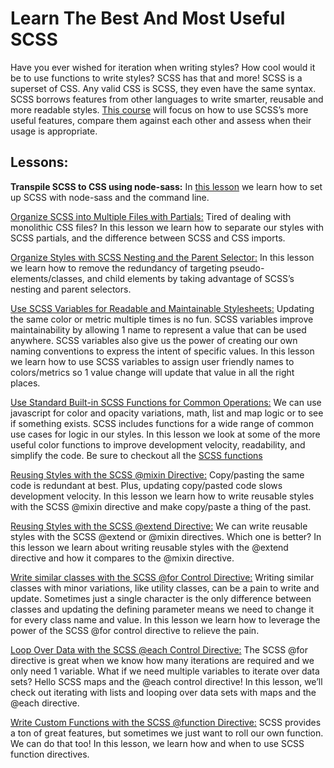 # Learn The Best And Most Useful SCSS

Have you ever wished for iteration when writing styles? How cool would it be to use functions to write styles?
SCSS has that and more! SCSS is a superset of CSS. Any valid CSS is SCSS, they even have the same syntax.
SCSS borrows features from other languages to write smarter, reusable and more readable styles.
[This course](https://egghead.io/courses/learn-the-best-and-most-useful-scss) will focus on how to use
SCSS’s more useful features, compare them against each other and assess when their usage is appropriate.

## Lessons:

**Transpile SCSS to CSS using node-sass:**
In [this lesson](https://egghead.io/lessons/css-transpile-scss-to-css-using-node-sass?course=learn-the-best-and-most-useful-scss)
we learn how to set up SCSS with node-sass and the command line.

[Organize SCSS into Multiple Files with Partials:](https://github.com/Pickra/SassyEgghead/tree/feature/partials)
Tired of dealing with monolithic CSS files? In this lesson we learn how to separate our styles with SCSS partials,
and the difference between SCSS and CSS imports.

[Organize Styles with SCSS Nesting and the Parent Selector:](https://github.com/Pickra/SassyEgghead/tree/feature/nesting)
In this lesson we learn how to remove the redundancy of targeting pseudo-elements/classes,
and child elements by taking advantage of SCSS’s nesting and parent selectors.

[Use SCSS Variables for Readable and Maintainable Stylesheets:](https://github.com/Pickra/SassyEgghead/tree/feature/variables)
Updating the same color or metric multiple times is no fun. SCSS variables improve maintainability
by allowing 1 name to represent a value that can be used anywhere.
SCSS variables also give us the power of creating our own naming conventions to express the intent of specific values.
In this lesson we learn how to use SCSS variables to assign user friendly names to colors/metrics
so 1 value change will update that value in all the right places.

[Use Standard Built-in SCSS Functions for Common Operations:](https://github.com/Pickra/SassyEgghead/tree/feature/builtInFunctions)
We can use javascript for color and opacity variations, math, list and map logic or to see if something exists.
SCSS includes functions for a wide range of common use cases for logic in our styles.
In this lesson we look at some of the more useful color functions to improve development velocity, readability,
and simplify the code. Be sure to checkout all the [SCSS functions](http://sass-lang.com/documentation/Sass/Script/Functions.html)

[Reusing Styles with the SCSS @mixin Directive:](https://github.com/Pickra/SassyEgghead/tree/feature/mixins)
Copy/pasting the same code is redundant at best. Plus, updating copy/pasted code slows development velocity.
In this lesson we learn how to write reusable styles with the SCSS @mixin directive and make copy/paste a thing of the past.

[Reusing Styles with the SCSS @extend Directive:](https://github.com/Pickra/SassyEgghead/tree/feature/extend)
We can write reusable styles with the SCSS @extend or @mixin directives. Which one is better?
In this lesson we learn about writing reusable styles with the @extend directive and how it compares to the @mixin directive.

[Write similar classes with the SCSS @for Control Directive:](https://github.com/Pickra/SassyEgghead/tree/feature/iterateWith%40For)
Writing similar classes with minor variations, like utility classes, can be a pain to write and update.
Sometimes just a single character is the only difference between classes and updating the defining parameter means we need
to change it for every class name and value. In this lesson we learn how to leverage the power of the SCSS @for control
directive to relieve the pain.

[Loop Over Data with the SCSS @each Control Directive:](https://github.com/Pickra/SassyEgghead/tree/feature/iterateWith%40Each)
The SCSS @for directive is great when we know how many iterations are required and we only need 1 variable.
What if we need multiple variables to iterate over data sets? Hello SCSS maps and the @each control directive!
In this lesson, we’ll check out iterating with lists and looping over data sets with maps and the @each directive.

[Write Custom Functions with the SCSS @function Directive:](https://github.com/Pickra/SassyEgghead/tree/feature/%40functionDirective)
SCSS provides a ton of great features, but sometimes we just want to roll our own function. We can do that too!
In this lesson, we learn how and when to use SCSS function directives.
